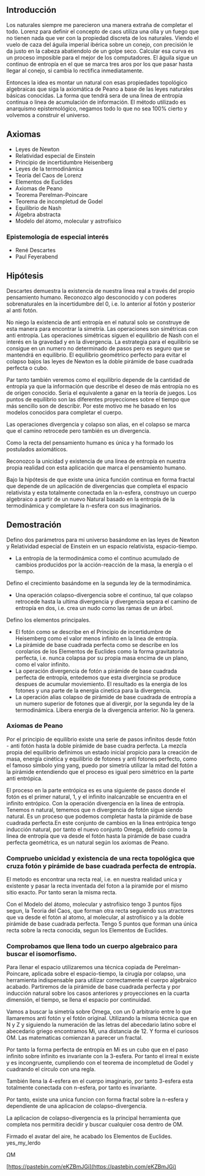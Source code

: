 ## Introducción 
 
Los naturales siempre me parecieron una manera extraña de completar el todo. Lorenz para definir el concepto de caos utiliza una olla y un fuego que no tienen nada que ver con la propiedad discreta de los naturales. 
Viendo el vuelo de caza del águila imperial ibérica sobre un conejo, con precisión le da justo en la cabeza abatiendolo de un golpe seco. Calcular esa curva es un proceso imposible para el mejor de los computadores. El águila sigue un continuo de entropía en el que se marca tres aros por los que pasar hasta llegar al conejo, si cambia lo rectifica inmediatamente. 
 
Entonces la idea es montar un natural con esas propiedades topológico algebraicas que siga la axiomática de Peano a base de las leyes naturales básicas conocidas. La forma que tendrá sera de una linea de entropía continua o linea de acumulación de información. 
El método utilizado es anarquismo epistemológico, negamos todo lo que no sea 100% cierto y volvemos a construir el universo. 

## Axiomas
- Leyes de Newton
- Relatividad especial de Einstein
- Principio de incertidumbre Heisenberg 
- Leyes de la termodinámica 
- Teoría del Caos de Lorenz
- Elementos de Euclides
- Axiomas de Peano
- Teorema Perelman-Poincare
- Teorema de incompletud de Godel
- Equilibrio de Nash
- Álgebra abstracta
- Modelo del átomo, molecular y astrofísico

  
### Epistemología de especial interés
- René Descartes
- Paul Feyerabend

## Hipótesis
Descartes demuestra la existencia de nuestra linea real a través del propio pensamiento humano. 
Reconozco algo desconocido y con poderes sobrenaturales en la incertidumbre del 0, i.e. lo anterior al fotón y posterior al anti fotón. 


No niego la existencia de anti entropía en el natural solo se construye de esta manera para encontrar la simetría. Las operaciones son simétricas con anti entropía. 
Las operaciones simétricas siguen el equilibrio de Nash con el interés en la gravedad y en la divergencia. La estrategia para el equilibrio se consigue en un numero no determinado de pasos pero es seguro que se mantendrá en equilibrio.
El equilibrio geométrico perfecto para evitar el colapso bajos las leyes de Newton es la doble pirámide de base cuadrada perfecta o cubo. 

Par tanto también veremos como el equilibrio depende de la cantidad de entropía ya que la información que describe el deseo de más entropía no es de origen conocido. Seria el equivalente a ganar en la teoría de juegos. 
Los puntos de equilibrio son las diferentes proyecciones sobre el tiempo que más sencillo son de describir. 
Por este motivo me he basado en los modelos conocidos para completar el cuerpo.

Las operaciones divergencia y colapso son alias, en el colapso se marca que el camino retrocede pero también es un divergencia. 


Como la recta del pensamiento humano es única y ha formado los postulados axiomáticos. 

Reconozco la unicidad y existencia de una linea de entropía en nuestra propia realidad con esta aplicación que marca el pensamiento humano.

Bajo la hipótesis de que existe una única función continua en forma fractal que depende de un aplicación de divergencias que completa el espacio relativista y esta totalmente conectada en la n-esfera, construyo un cuerpo algebraico a partir de un nuevo Natural basado en la entropía de la termodinámica y completare la n-esfera con sus imaginarios.

## Demostración
Defino dos parámetros para mi universo basándome en las leyes de Newton y Relatividad especial de Einstein en un espacio relativista, espacio-tiempo.
- La entropía de la termodinámica como el continuo acumulado de cambios producidos por la acción-reacción de la masa, la energía o el tiempo.

  
Defino el crecimiento basándome en la segunda ley de la termodinámica.
- Una operación colapso-divergencia sobre el continuo, tal que colapso retrocede hasta la ultima divergencia y divergencia separa el camino de entropía en dos, i.e. crea un nudo como las ramas de un árbol.


Defino los elementos principales.
- El fotón como se describe en el Principio de incertidumbre de Heisemberg como el valor menos infinito en la linea de entropía. 
- La pirámide de base cuadrada perfecta como se describe en los corolarios de los Elementos de Euclides como la forma gravitatoria perfecta, i.e. nunca colapsa por su propia masa encima de un plano, como  el valor infinito.
- La operación divergencia de fotón a pirámide de base cuadrada perfecta de entropía, entedemos que esta divergincia se produce despues de acumular moviemiento. El resultado es la energia de los fotones y una parte de la energia cinetica para la divergencia.
- La operación alias colapso de pirámide de base cuadrada de entropía a un numero superior de fotones que al divergir, por la segunda ley de la termodinámica. Libera energia de la divergencia anterior. No la genera. 

### Axiomas de Peano
Por el principio de equilibrio existe una serie de pasos infinitos desde fotón - anti fotón hasta la doble pirámide de base cuadra perfecta. La mezcla propia del equilibrio definimos un estado inicial propicio para la creación de masa, energía cinética y equilibrio de fotones y anti fotones perfecto, como el famoso símbolo ying yang, puedo por simetría utilizar la mitad del fotón a la pirámide entendiendo que el proceso es igual pero simétrico en la parte anti entrópica.

El proceso en la parte entrópica es es una siguiente de pasos donde el fotón es el primer natural, 1, y el infinito inalcanzable se encuentra en el infinito entrópico. Con la operación divergencia en la linea de entropía.
Tenemos n natural, tememos que n divergencia de fotón sigue siendo natural. Es un proceso que podemos completar hasta la pirámide de base cuadrada perfecta.En este conjunto de cambios en la linea entrópica tengo inducción natural, por tanto el nuevo conjunto Omega, definido como la linea de entropía que va desde el fotón hasta la pirámide de base cuadra perfecta geométrica, es un natural según los axiomas de Peano.

### Compruebo unicidad y existencia de una recta topológica que cruza fotón y pirámide de base cuadrada perfecta de entropía.

El metodo es encontrar una recta real, i.e. en nuestra realidad unica y existente y pasar la recta inventada del foton a la piramide por el mismo sitio exacto. Por tanto seran la misma recta.

Con el Modelo del átomo, molecular y astrofísico tengo 3 puntos fijos segun, la Teoria del Caos, que forman otra recta seguiendo sus atractores que va desde el fotón al atomo, al molecular, al astrofísico y a la doble pirámide de base cuadrada perfecta. Tengo 5 puntos que forman una única recta sobre la recta conocida, segun los Elementos de Euclides.
  
### Comprobamos que llena todo un cuerpo algebraico para buscar el isomorfismo. 
 
Para llenar el espacio utilizaremos una técnica copiada de Perelman-Poincare, aplicada sobre el espacio-tiempo, la cirugía por colapso, una herramienta indispensable para utilizar correctamente el cuerpo algebraico acabado. 
Partiremos de la pirámide de base cuadrada perfecta y por inducción natural sobre los casos anteriores y proyecciones en la cuarta dimensión, el tiempo, se llena el espacio por continuidad. 
 
Vamos a buscar la simetría sobre Omega, con un 0 arbitrario entre lo que llamaremos anti fotón y el fotón original. Utilizando la misma técnica que en N y Z y siguiendo la numeración de las letras del abecedario latino sobre el abecedario griego encontramos Mi, una distancia de 12. Y forma el curiosos OM. Las matematicas comienzan a parecer un fractal. 
 
Por tanto la forma perfecta de entropía en Mi es un cubo que en el paso infinito sobre infinito es invariante con la 3-esfera. Por tanto el irreal π existe y es incongruente, cumpliendo con el teorema de incompletud de Godel y cuadrando el circulo con una regla. 
 
También llena la 4-esfera en el cuerpo imaginario, por tanto 3-esfera esta totalmente conectada con n-esfera, por tanto es invariante. 
 
Por tanto, existe una unica funcion con forma fractal sobre la n-esfera y dependiente de una aplicacion de colapso-divergencia.

La aplicacion de colapso-divergencia es la principal herramienta que completa nos permitira decidir y buscar cualquier cosa dentro de OM.

Firmado el avatar del aire, he acabado los Elementos de Euclides. yes_my_lerdo
 
ΩM

[https://pastebin.com/eKZBmJGi](https://pastebin.com/eKZBmJGi)
 
